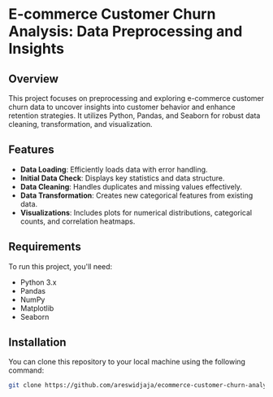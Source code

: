 # E-commerce Customer Churn Analysis: Data Preprocessing and Insights

## Overview
This project focuses on preprocessing and exploring e-commerce customer churn data to uncover insights into customer behavior and enhance retention strategies. It utilizes Python, Pandas, and Seaborn for robust data cleaning, transformation, and visualization.

## Features
- **Data Loading**: Efficiently loads data with error handling.
- **Initial Data Check**: Displays key statistics and data structure.
- **Data Cleaning**: Handles duplicates and missing values effectively.
- **Data Transformation**: Creates new categorical features from existing data.
- **Visualizations**: Includes plots for numerical distributions, categorical counts, and correlation heatmaps.

## Requirements
To run this project, you'll need:
- Python 3.x
- Pandas
- NumPy
- Matplotlib
- Seaborn

## Installation
You can clone this repository to your local machine using the following command:

```bash
git clone https://github.com/areswidjaja/ecommerce-customer-churn-analysis.git
